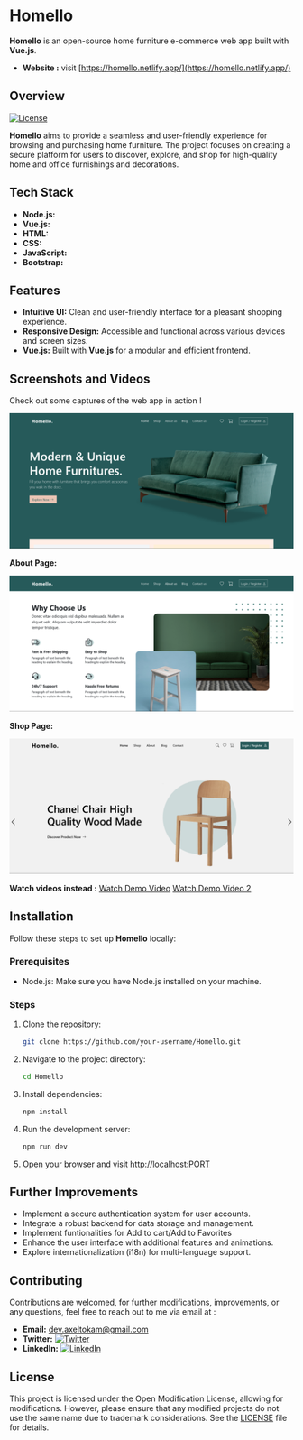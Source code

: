# **Homello**

**Homello** is an open-source home furniture e-commerce web app built with **Vue.js**.

- **Website :** visit [https://homello.netlify.app/](https://homello.netlify.app/)

## **Overview**

[![License](https://img.shields.io/badge/License-Open%20Modification-green.svg)](https://opensource.org/licenses/OpenModification)

**Homello** aims to provide a seamless and user-friendly experience for browsing and purchasing home furniture. The project focuses on creating a secure platform for users to discover, explore, and shop for high-quality home and office furnishings and decorations.

## **Tech Stack**

- **Node.js:**
- **Vue.js:**
- **HTML:**
- **CSS:**
- **JavaScript:**
- **Bootstrap:**

## **Features**

- **Intuitive UI:** Clean and user-friendly interface for a pleasant shopping experience.
- **Responsive Design:** Accessible and functional across various devices and screen sizes.
- **Vue.js:** Built with **Vue.js** for a modular and efficient frontend.

## **Screenshots and Videos**

Check out some captures of the web app in action !

![Screenshot 1](app_captures/homello-project-video-002.png)

**About Page:**

![Screenshot 3](app_captures/homello-project-video-006.png)

**Shop Page:**

![Screenshot 2](app_captures/homello-project-video-004.png)

**Watch videos instead :**
[Watch Demo Video](app_captures/homello-project-video-001.mp4)
[Watch Demo Video 2](app_captures/homello-project-video-002.mp4)

## **Installation**

Follow these steps to set up **Homello** locally:

### Prerequisites

- Node.js: Make sure you have Node.js installed on your machine.

### Steps

1. Clone the repository:

   ```bash
   git clone https://github.com/your-username/Homello.git
   ```

2. Navigate to the project directory:

   ```bash
   cd Homello
   ```

3. Install dependencies:

   ```bash
   npm install
   ```

4. Run the development server:

   ```bash
   npm run dev
   ```

5. Open your browser and visit [http://localhost:PORT](http://localhost:PORT)

## **Further Improvements**

- Implement a secure authentication system for user accounts.
- Integrate a robust backend for data storage and management.
- Implement funtionalities for Add to cart/Add to Favorites
- Enhance the user interface with additional features and animations.
- Explore internationalization (i18n) for multi-language support.

## **Contributing**

Contributions are welcomed, for further modifications, improvements, or any questions, feel free to reach out to me via email at :

- **Email:** [dev.axeltokam@gmail.com](mailto:dev.axeltokam@gmail.com)
- **Twitter:** [![Twitter](https://img.shields.io/badge/Twitter-%40axeltokam-blue)](https://twitter.com/axeltokam)
- **LinkedIn:** [![LinkedIn](https://img.shields.io/badge/LinkedIn-Axel%20Tokam-blue)](https://www.linkedin.com/in/axeltokam/)

## **License**

This project is licensed under the Open Modification License, allowing for modifications. However, please ensure that any modified projects do not use the same name due to trademark considerations. See the [LICENSE](LICENSE) file for details.
